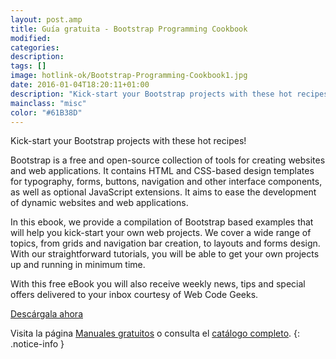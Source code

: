 ```yaml
---
layout: post.amp
title: Guía gratuita - Bootstrap Programming Cookbook
modified:
categories:
description:
tags: []
image: hotlink-ok/Bootstrap-Programming-Cookbook1.jpg
date: 2016-01-04T18:20:11+01:00
description: "Kick-start your Bootstrap projects with these hot recipes!"
mainclass: "misc"
color: "#61B38D"
---
```

<figure>
<a href="http://elbauldelprogramador.tradepub.com/c/pubRD.mpl?sr=oc&_t=oc:&qf=w_webd05"><amp-img on="tap:lightbox1" role="button" tabindex="0" layout="responsive" src="/img/Bootstrap-Programming-Cookbook.jpg" title="{{ page.title }}" alt="{{ page.title }}" width="175px" height="259px" /></a>
</figure>

Kick-start your Bootstrap projects with these hot recipes!

<!--more-->

Bootstrap is a free and open-source collection of tools for creating websites and web applications. It contains HTML and CSS-based design templates for typography, forms, buttons, navigation and other interface components, as well as optional JavaScript extensions. It aims to ease the development of dynamic websites and web applications.

In this ebook, we provide a compilation of Bootstrap based examples that will help you kick-start your own web projects. We cover a wide range of topics, from grids and navigation bar creation, to layouts and forms design. With our straightforward tutorials, you will be able to get your own projects up and running in minimum time.

With this free eBook you will also receive weekly news, tips and special offers delivered to your inbox courtesy of Web Code Geeks.

<div class="button-post">
<a href="http://elbauldelprogramador.tradepub.com/c/pubRD.mpl?sr=oc&_t=oc:&qf=w_webd05" target="_blank">Descárgala ahora</a>
</div>

Visita la página [Manuales gratuitos][1] o consulta el [catálogo completo][2].
{: .notice-info }

[1]: https://elbauldelprogramador.com/manuales-gratuitos/
[2]: http://elbauldelprogramador.tradepub.com/category/information-technology/1207/ "Catálogo completo de Guías gratuítas "
